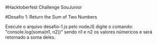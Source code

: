 #Hacktoberfest Challenge SouJunior

#Desafio 1: Return the Sum of Two Numbers

Execute o arquivo desafio-1.js pelo nodeJS
digite o comando: "console.log(soma(n1, n2))" sendo n1 e n2 os valores númericos e será retornado a soma deles.
